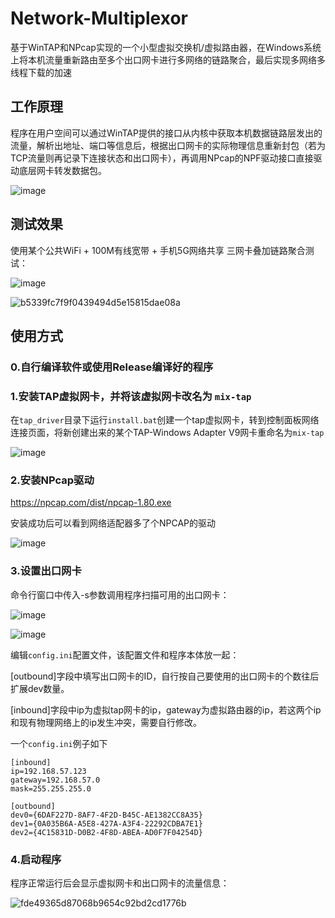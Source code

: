 # Network-Multiplexor
基于WinTAP和NPcap实现的一个小型虚拟交换机/虚拟路由器，在Windows系统上将本机流量重新路由至多个出口网卡进行多网络的链路聚合，最后实现多网络多线程下载的加速

## 工作原理

程序在用户空间可以通过WinTAP提供的接口从内核中获取本机数据链路层发出的流量，解析出地址、端口等信息后，根据出口网卡的实际物理信息重新封包（若为TCP流量则再记录下连接状态和出口网卡），再调用NPcap的NPF驱动接口直接驱动底层网卡转发数据包。

![image](https://github.com/user-attachments/assets/45b5bfb0-23b8-4204-b4d7-a2c6b46c1bb8)

## 测试效果

使用某个公共WiFi + 100M有线宽带 + 手机5G网络共享 三网卡叠加链路聚合测试：

![image](https://github.com/user-attachments/assets/225d55e4-bcea-490d-834b-cd8064026310)

![b5339fc7f9f0439494d5e15815dae08a](https://github.com/user-attachments/assets/49f5518e-a4dc-4057-a80e-a67c5ee59e64)


## 使用方式

### 0.自行编译软件或使用Release编译好的程序

### 1.安装TAP虚拟网卡，并将该虚拟网卡改名为 `mix-tap`

在`tap_driver`目录下运行`install.bat`创建一个tap虚拟网卡，转到控制面板网络连接页面，将新创建出来的某个TAP-Windows Adapter V9网卡重命名为`mix-tap`

![image](https://github.com/user-attachments/assets/fc52d102-a1aa-48fc-af17-703d3e3516c7)

### 2.安装NPcap驱动

https://npcap.com/dist/npcap-1.80.exe

安装成功后可以看到网络适配器多了个NPCAP的驱动

![image](https://github.com/user-attachments/assets/d50654a0-dd2b-4263-ae69-3cd17fde16b5)

### 3.设置出口网卡

命令行窗口中传入-s参数调用程序扫描可用的出口网卡：

![image](https://github.com/user-attachments/assets/f3ae29f0-fe64-4908-840c-93937617adcb)

![image](https://github.com/user-attachments/assets/8b9c83f3-6cf2-4058-9ebe-c39ee2d95db6)

编辑`config.ini`配置文件，该配置文件和程序本体放一起：

[outbound]字段中填写出口网卡的ID，自行按自己要使用的出口网卡的个数往后扩展dev数量。

[inbound]字段中ip为虚拟tap网卡的ip，gateway为虚拟路由器的ip，若这两个ip和现有物理网络上的ip发生冲突，需要自行修改。

一个`config.ini`例子如下

```
[inbound]
ip=192.168.57.123
gateway=192.168.57.0
mask=255.255.255.0

[outbound]
dev0={6DAF227D-8AF7-4F2D-B45C-AE1382CC8A35}
dev1={0A035B6A-A5E8-427A-A3F4-22292CDBA7E1}
dev2={4C15831D-D0B2-4F8D-ABEA-AD0F7F04254D}
```

### 4.启动程序

程序正常运行后会显示虚拟网卡和出口网卡的流量信息：

![fde49365d87068b9654c92bd2cd1776b](https://github.com/user-attachments/assets/3053a9bc-5a59-4419-a50e-f04909af122e)



